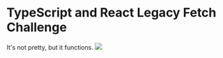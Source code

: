 # TypeScript and React Legacy Fetch Challenge

It's not pretty, but it functions.
![](https://github.com/tristanlearns/fetch/blob/main/screenshots/2021-06-24_15-08.png)

